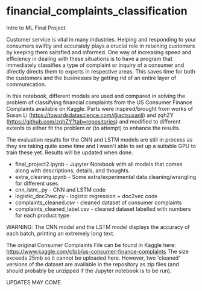 # financial_complaints_classification
Intro to ML Final Project

Customer service is vital in many industries. Helping and responding to your consumers swiftly and accurately plays a crucial role in retaining customers by keeping them saitsfied and informed. 
One way of increasing speed and efficiency in dealing with these situations is to have a program that immediately classifies a type of complaint or inquiry of a consumer and directly directs them to experts in respective areas. This saves time for both the customers and the businesses by getting rid of an entire layer of communication.

In this notebook, different models are used and compared in solving the problem of classifying financial complaints from the US Consumer Finance Complaints available on Kaggle. Parts were inspired/brought from works of Susan Li (https://towardsdatascience.com/@actsusanli) and zqhZY (https://github.com/zqhZY?tab=repositories) and modified to different extents to either fit the problem or (to attempt) to enhance the results.

The evaluation results for the CNN and LSTM models are still in process as they are taking quite some time and I wasn't able to set up a suitable GPU to train these yet. Results will be updated when done.

* final_project2.ipynb - Jupyter Notebook with all models that comes along with descriptions, details, and thoughts.
* extra_cleaning.ipynb - Some extra/experimental data cleaning/wrangling for different uses.
* cnn_lstm_.py - CNN and LSTM code
* logistic_doc2vec.py - logistic regression + doc2vec code
* complaints_cleaned.csv - cleaned dataset of consumer complaints
* complaints_cleaned_label.csv - cleaned dataset labelled with numbers for each product type

WARNING: The CNN model and the LSTM model displays the accuracy of each batch, printing an extremely long text. 

The original Consumer Complaints File can be found in Kaggle here: https://www.kaggle.com/cfpb/us-consumer-finance-complaints
The size exceeds 25mb so it cannot be uploaded here. However, two 'cleaned' versions of the dataset are available in the repository as zip files (and should probably be unzipped if the Jupyter notebook is to be run).

UPDATES MAY COME.

